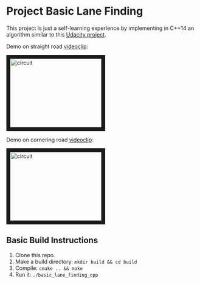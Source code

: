 # Project Basic Lane Finding 

This project is just a self-learning experience by implementing in C++14 an algorithm similar to this [Udacity project](https://github.com/ndrplz/self-driving-car/blob/master/project_1_lane_finding_basic/).

Demo on straight road [videoclip](https://www.youtube.com/watch?v=mbqWboRy95Q):

<a href="https://www.youtube.com/watch?v=mbqWboRy95Q" target="_blank"><img src="https://img.youtube.com/vi/mbqWboRy95Q/0.jpg" 
alt="circuit" width="240" height="180" border="10" /></a>

Demo on cornering road [videoclip](https://www.youtube.com/watch?v=qCyg2w0ElU4):

<a href="https://www.youtube.com/watch?v=qCyg2w0ElU4" target="_blank"><img src="https://img.youtube.com/vi/qCyg2w0ElU4/0.jpg" 
alt="circuit" width="240" height="180" border="10" /></a>

## Basic Build Instructions
1. Clone this repo.
2. Make a build directory: `mkdir build && cd build`
3. Compile: `cmake .. && make`
4. Run it: `./basic_lane_finding_cpp `